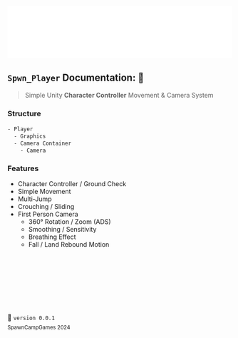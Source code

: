 ![SPWN_Player](https://github.com/SpawnCampGames/The-Kit/blob/main/Documentation/src/SPWN_Player.png)

## `Spwn_Player` Documentation: 📘
> Simple Unity **Character Controller** Movement & Camera System

### Structure
```
- Player
  - Graphics
  - Camera Container
    - Camera
```  
### Features
- Character Controller / Ground Check
- Simple Movement
- Multi-Jump
- Crouching / Sliding
- First Person Camera
  - 360° Rotation / Zoom (ADS)
  - Smoothing / Sensitivity
  - Breathing Effect
  - Fall / Land Rebound Motion

<!-- Start Whitespace /-->
&nbsp;  
&nbsp;  
&nbsp;  
&nbsp;  
&nbsp;  
&nbsp;  
&nbsp;  
<!-- End Whitespace /-->

📌 `version 0.0.1`  
<sub>SpawnCampGames 2024</sub>

